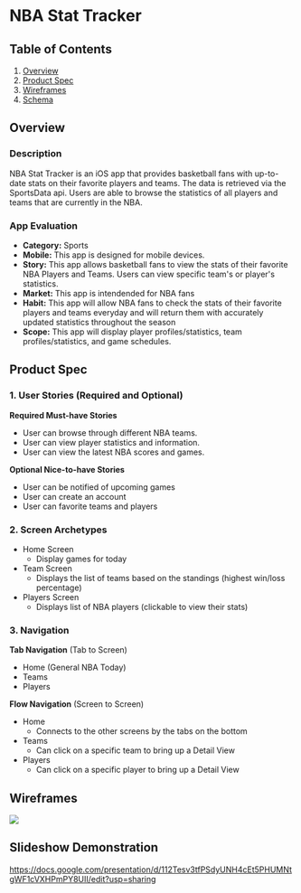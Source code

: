# NBA Stat Tracker

## Table of Contents
1. [Overview](#Overview)
1. [Product Spec](#Product-Spec)
1. [Wireframes](#Wireframes)
2. [Schema](#Schema)

## Overview
### Description
NBA Stat Tracker is an iOS app that provides basketball fans with up-to-date stats on their favorite players and teams. The data is retrieved via the SportsData api. Users are able to browse the statistics of all players and teams that are currently in the NBA.

### App Evaluation
- **Category:** Sports
- **Mobile:** This app is designed for mobile devices.
- **Story:** This app allows basketball fans to view the stats of their favorite NBA Players and Teams. Users can view specific team's or player's statistics.
- **Market:** This app is intendended for NBA fans
- **Habit:** This app will allow NBA fans to check the stats of their favorite players and teams everyday and will return them with accurately updated statistics throughout the season
- **Scope:** This app will display player profiles/statistics, team profiles/statistics, and game schedules. 

## Product Spec

### 1. User Stories (Required and Optional)

**Required Must-have Stories**

* User can browse through different NBA teams.
* User can view player statistics and information.
* User can view the latest NBA scores and games.

**Optional Nice-to-have Stories**

* User can be notified of upcoming games
* User can create an account
* User can favorite teams and players

### 2. Screen Archetypes

* Home Screen
   * Display games for today
* Team Screen
   * Displays the list of teams based on the standings (highest win/loss percentage)
* Players Screen
   * Displays list of NBA players (clickable to view their stats)

### 3. Navigation

**Tab Navigation** (Tab to Screen)

* Home (General NBA Today)
* Teams
* Players

**Flow Navigation** (Screen to Screen)

* Home
   * Connects to the other screens by the tabs on the bottom
* Teams
   * Can click on a specific team to bring up a Detail View
* Players
   * Can click on a specific player to bring up a Detail View

## Wireframes
![](https://i.imgur.com/nfI95sF.png)

## Slideshow Demonstration
https://docs.google.com/presentation/d/112Tesv3tfPSdyUNH4cEt5PHUMNtgWF1cVXHPmPY8UII/edit?usp=sharing
